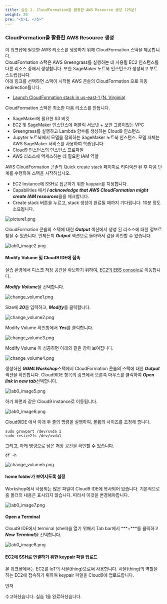 ```yaml
---
title: 실습 1. CloudFormation을 활용한 AWS Resource 생성 (25분)
weight: 20
pre: "<b>1. </b>"
---
```


### CloudFormation을 활용한 AWS Resource 생성

이 워크샵에 필요한 AWS 리소스를 생성하기 위해 CloudFormation 스택을 제공합니다.\
CloudFormation 스택은 AWS Greengrass를 실행하는 데 사용될 EC2 인스턴스를 다른 리소스 중에서 생성합니다. 또한 SageMaker 노트북 인스턴스가 생성되고 부트 스트랩됩니다.\
아래 링크를 선택하면 스택이 시작될 AWS 콘솔의 CloudFormation 으로 자동 redirection됩니다.

* [Launch CloudFormation stack in us-east-1 (N. Virginia)](https://console.aws.amazon.com/cloudformation/home?region=us-east-1#/stacks/create/review?stackName=PublicIoTWorkshop&templateURL=https://public-cloudformation.s3.ap-northeast-2.amazonaws.com/greengrass-ml-301/greengrass-ml-301.yml)


CloudFormation 스택은 최소한 다음 리소스를 만듭니다.

* SageMaker에 필요한 S3 버킷
* EC2 및 SageMaker 인스턴스에 퍼블릭 서브넷 + 보안 그룹이있는 VPC
* Greengrass를 실행하고 Lambda 함수를 생성하는 Cloud9 인스턴스
* Jupyter 노트북에서 모델을 정의하는 SageMaker 노트북 인스턴스. 모델 자체는 AWS SageMaker 서비스를 사용하여 학습됩니다.
* Cloud9 인스턴스의 인스턴스 프로파일
* AWS 리소스에 액세스하는 데 필요한 IAM 역할

AWS CloudFormation 콘솔의 Quick create stack 페이지로 리디렉션 된 후 다음 단계를 수행하여 스택을 시작하십시오.

* EC2 Instance에 SSH로 접근하기 위한 kaypair를 지정합니다.
* Capabilities 에서 ***I acknowledge that AWS CloudFormation might create IAM resources***을을 체크합니다.
* Create stack 버튼을 누르고, stack 생성이 완료될 때까지 기다립니다. 10분 정도 소요됩니다.

![picture1.png](images/picture1.png)

CloudFormation 콘솔의 스택에 대한 ***Output*** 섹션에서 생성 된 리소스에 대한 정보르 찾을 수 있습니다. 언제든지 ***Output*** 섹션으로 돌아와서 값을 확인할 수 있습니다.

![lab0_image2.png](images/lab0_image2.png)

#### Modify Volume 및 Cloud9 IDE에 접속

실습 환경에서 디스크 저장 공간을 확보하기 위하여, [EC2의 EBS console](https://console.aws.amazon.com/ec2/v2/home?#Volumes)로 이동합니다.

***Modify Volume***을 선택합니다.

![change_volume1.png](images/change_volume1.png)

Size에 ***20***을 입력하고, ***Modify***를 클릭합니다.

![change_volume2.png](images/change_volume2.png)

Modify Volume 확인창에서 ***Yes***를 클릭합니다.

![change_volume3.png](images/change_volume3.png)

Modify Volume 이 성공하면 아래와 같은 창이 보여집니다.

![change_volume4.png](images/change_volume4.png)


생성하신 ***GGMLWorkshop***스택에서 CloudFormation 콘솔의 스택에 대한 ***Output*** 섹션을 확인합니다.
Cloud9IDE 항목의 링크에서 오른쪽 마우스를 클릭하여 ***Open link in new tab***선택합니다.

![lab0_image5.png](images/lab0_image5.png)

하기 화면과 같은 Cloud9 instance로 이동됩니다.

![lab0_image6.png](images/lab0_image6.png)

Cloud9IDE 에서 아래 두 줄의 명령을 실행하여, 볼륨의 사이즈를 조정해 줍니다.

``` shell
sudo growpart /dev/xvda 1
sudo resize2fs /dev/xvda1
```

그리고, 아래 명령으로 남은 저장 공간을 확인할 수 있습니다.

``` shell
df -h
```

![change_volume5.png](images/change_volume5.png)


#### home folder가 보여지도록 설정

Workshop에서 사용되는 많은 파일이 Cloud9 IDE에 복사되어 있습니다. 기본적으로 홈 폴더의 내용은 표시되지 않습니다. 따라서 이것을 변경해야합니다.

![lab0_image7.png](images/lab0_image7.png)

#### Open a Terminal

Cloud9 IDE에서 terminal (shell)을 열기 위해서 Tab bar에서 ***+***를 클릭하고 ***New Terminal***을 선택합니다.

![lab0_image8.png](images/lab0_image8.png)


#### EC2에 SSH로 연결하기 위한 keypair 파일 업로드

본 워크샾에서는 EC2를 IoT의 사물(thing)으로써 사용합니다. 사물(thing)의 역할을 하는 EC2에 접속하기 위하여 keypair 파일을 Cloud9에 업로드합니다.

먼저 

수고하셨습니다. 실습 1을 완료하셨습니다.
